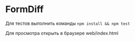 FormDiff
========

Для тестов выполнить команды `npm install && npm test`

Для просмотра открыть в браузере web/index.html
